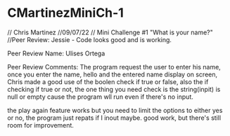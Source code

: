 # CMartinezMiniCh-1
// Chris Martinez
//09/07/22 
// Mini Challenge #1 "What is your name?"
//Peer Review: Jessie - Code looks good and is working.


Peer Review Name: Ulises Ortega

Peer Review Comments:
The program request the user to enter his name, once you enter the name, hello and the entered name display on screen, Chris made a good use of the
boolen check if true or false, also the if checking if true or not, the one thing you need check is the string(inpit) is null or empty cause the program wll run even if there's no input.

the play again feature works but you need to limit the options to either yes or no, the program just repats if I inout maybe.
good work, but there's still room for improvement.
